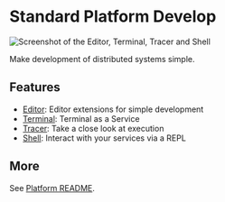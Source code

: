 # Standard Platform Develop

![Screenshot of the Editor, Terminal, Tracer and Shell](./assets/all-features.webp)

Make development of distributed systems simple.

## Features

- [Editor](../editor/README.md): Editor extensions for simple development
- [Terminal](../terminal/README.md): Terminal as a Service
- [Tracer](../tracer/README.md): Take a close look at execution
- [Shell](../shell/README.md): Interact with your services via a REPL

## More

See [Platform README](../../README.md).
